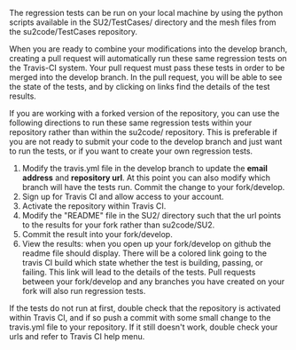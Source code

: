 The regression tests can be run on your local machine by using the python scripts available in the SU2/TestCases/ directory and the mesh files from the su2code/TestCases repository. 

When you are ready to combine your modifications into the develop branch, creating a pull request will automatically run these same regression tests on the Travis-CI system. Your pull request must pass these tests in order to be merged into the develop branch. In the pull request, you will be able to see the state of the tests, and by clicking on links find the details of the test results. 

If you are working with a forked version of the repository, you can use the following directions to run these same regression tests within your repository rather than within the su2code/ repository. This is preferable if you are not ready to submit your code to the develop branch and just want to run the tests, or if you want to create your own regression tests.

 
1. Modify the travis.yml file in the develop branch to update the ******email address****** and ******repository url******. At this point you can also modify which branch will have the tests run. Commit the change to your fork/develop.
2. Sign up for Travis CI and allow access to your account. 
3. Activate the repository within Travis CI.
4. Modify the "README" file in the SU2/ directory such that the url points to the results for your fork rather than su2code/SU2.
5. Commit the result into your fork/develop.
6. View the results: when you open up your fork/develop on github the readme file should display. There will be a colored link going to the travis CI build which state whether the test is building, passing, or failing. This link will lead to the details of the tests. Pull requests between your fork/develop and any branches you have created on your fork will also run regression tests. 

If the tests do not run at first, double check that the repository is activated within Travis CI, and if so push a commit with some small change to the travis.yml file to your repository. If it still doesn't work, double check your urls and refer to Travis CI help menu. 